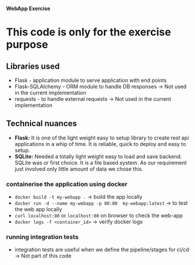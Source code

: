 **WebApp Exercise**
# **This code is only for the exercise purpose**
 
## Libraries used
- Flask - application module to serve application with end points
- Flask-SQLAlchemy - ORM module to handle DB responses -> Not used in the current implementation
- requests - to handle external requests -> Not used in the current implementation

## Technical nuances
 - **Flask:** It is one of the light weight easy to setup library to create rest api applications in a whip of time. It is reliable, quick to deploy and easy to setup.
 - **SQLite:** Needed a totally light weight easy to load and save backend. SQLite was or first choice. It is a file based system. As our requirement just involved only little amount of data we chose this.

### containerise the application using docker
- `docker build -t my-webapp .` -> build the app locally
- `docker run -d --name my-webapp -p 80:80  my-webapp:latest` -> to test the web app locally
- `curl localhost:80` or `localhost:80` on browser to check the web-app
- `docker logs -f <container_id>` -> verify docker logs

### running integration tests
- integration tests are useful when we define the pipeline/stages for ci/cd -> Not part of this code






